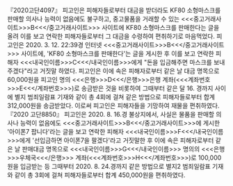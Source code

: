 『2020고단4097』
피고인은 피해자들로부터 대금을 받더라도 KF80 소형마스크를 판매할 의사나 능력이 없음에도 불구하고, 중고물품을 거래할 수 있는 <<<중고거래사이트>>>B<<</중고거래사이트>>> 사이트에 KF80 소형마스크를 판매한다는 글을 올려 이를 보고 연락한 피해자들로부터 그 대금을 수령하여 편취하기로 마음먹었다.
피고인은 2020. 3. 12. 22:39경 인터넷 <<<중고거래사이트>>>B<<</중고거래사이트>>> 사이트에, 'KF80 소형마스크를 판매한다'는 글을 게시한 후 이를 보고 연락한 피해자 <<<내국인이름>>>C<<</내국인이름>>>에게 "돈을 입금해주면 마스크를 보내주겠다"라고 거짓말 하였다.
피고인은 이에 속은 피해자로부터 같은 날 대금 명목으로 60,000원을 피고인 명의 <<<은행>>>D<<</은행>>>은행 계좌(<<<계좌번호>>>E<<</계좌번호>>>)로 송금받은 것을 비롯하여 그때부터 같은 달 16. 경까지 사이에 별지 범죄일람표 기재와 같이 총 4회에 걸쳐 같은 방법으로 피해자들로부터 합계 312,000원을 송금받았다.
이로써 피고인은 피해자들을 기망하여 재물을 편취하였다.
『2020 고단8850』
피고인은 2020. 8. 16.경 불상지에서, 사실은 물품을 판매할 의사나 능력이 없음에도 <<<중고거래사이트>>>B<<</중고거래사이트>>>에 게시한 '아이폰7 팝니다'라는 글을 보고 연락한 피해자 <<<내국인이름>>>F<<</내국인이름>>>에게 '선입금하면 아이폰7을 팔겠다'라고 거짓말한 후 이에 속은 피해자로부터 같은 날 판매대금 명목으로 <<<내국인이름>>>G<<</내국인이름>>> 명의의 <<<은행>>>우체국<<</은행>>> 계좌(<<<계좌번호>>>H<<</계좌번호>>>)로 100,000원을 입금받는 등 그때부터 2020. 8. 24.경까지 같은 방법으로 별지2 범죄일람표 기재와 같이 총 3회에 걸쳐 피해자들로부터 합계 450,000원을 편취하였다.